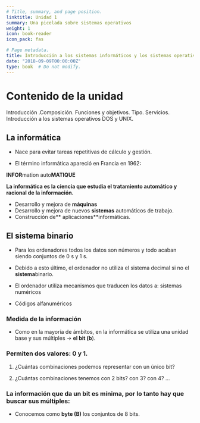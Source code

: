 ```yaml
---
# Title, summary, and page position.
linktitle: Unidad 1
summary: Una picelada sobre sistemas operativos
weight: 1
icon: book-reader
icon_pack: fas

# Page metadata.
title: Introducción a los sistemas informáticos y los sistemas operativos
date: "2018-09-09T00:00:00Z"
type: book  # Do not modify.
---
```


# Contenido de la unidad

Introducción .Composición. Funciones y objetivos. Tipo. Servicios. Introducción a los sistemas operativos DOS y UNIX. 

## La informática

* Nace para evitar tareas repetitivas de cálculo y gestión. 

* El término informática apareció en Francia en 1962: 

**INFOR**mation auto**MATIQUE** 

**La informática es la ciencia que estudia el tratamiento  automático y racional de la información.** 

* Desarrollo y mejora de **máquinas**
* Desarrollo y mejora de nuevos **sistemas** automáticos de trabajo. 
* Construcción de** aplicaciones**informáticas.

## El sistema binario

* Para los ordenadores todos los datos son números y todo acaban  siendo conjuntos de 0 s y 1 s. 

* Debido a esto último, el ordenador no utiliza el sistema decimal si  no el **sistema**binario. 

* El ordenador utiliza mecanismos que traducen los datos a: sistemas numéricos 

* Códigos alfanuméricos

### Medida de la información

* Como en la mayoría de ámbitos, en la informática se utiliza una  unidad base y sus múltiples → **el bit (b**). 

### Permiten dos valores: **0** y **1.** 

1. ¿Cuántas combinaciones podemos representar con un único bit? 

1. ¿Cuántas combinaciones tenemos con 2 bits? con 3? con 4? ... 

### La información que da un bit es mínima, por lo tanto hay que buscar  sus múltiples: 

* Conocemos como **byte (B)** los conjuntos de 8 bits.
